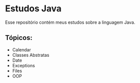 # Estudos Java

Esse repositório contém meus estudos sobre a linguagem Java. 

## Tópicos:

- Calendar
- Classes Abstratas
- Date 
- Exceptions
- Files
- OOP
